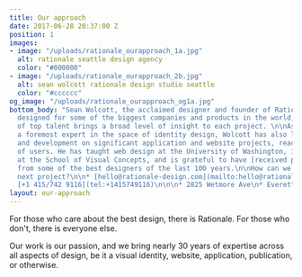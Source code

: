 ```yaml
---
title: Our approach
date: 2017-06-28 20:37:00 Z
position: 1
images:
- image: "/uploads/rationale_ourapproach_1a.jpg"
  alt: rationale seattle design agency
  color: "#000000"
- image: "/uploads/rationale_ourapproach_2b.jpg"
  alt: sean wolcott rationale design studio seattle
  color: "#cccccc"
og_image: "/uploads/rationale_ourapproach_og1a.jpg"
bottom_body: "Sean Wolcott, the acclaimed designer and founder of Rationale, has previously
  designed for some of the biggest companies and products in the world, and his team
  of top talent brings a broad level of insight to each project. \n\nAs well as being
  a foremost expert in the space of identity design, Wolcott has also lead design
  and development on significant application and website projects, reaching billions
  of users. He has taught web design at the University of Washington, identity design
  at the School of Visual Concepts, and is grateful to have [received praise](https://rationale-design.com/their-words/)
  from some of the best designers of the last 100 years.\n\nHow can we help with your
  next project?\n\n* [hello@rationale-design.com](mailto:hello@rationale-design.com)\n*
  [+1 415/742 9116](tel:+1415749116)\n\n\n* 2825 Wetmore Ave\n* Everett, WA 98201\n"
layout: our-approach
---
```


For those who care about the best design, there is Rationale. For those who don't, there is everyone else. 

Our work is our passion, and we bring nearly 30 years of expertise across all aspects of design, be it a visual identity, website, application, publication, or otherwise.

